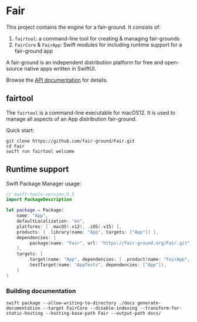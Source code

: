 # Fair

This project contains the engine for a fair-ground.
It consists of:

1. `fairtool`: a command-line tool for creating & managing fair-grounds
1. `FairCore` & `FairApp`: Swift modules for including runtime support for a fair-ground app

A fair-ground is an independent distribution platform
for free and open-source native apps written in SwiftUI.

Browse the [API documentation](https://fair-ground.github.io/Fair/documentation/faircore/) for details.

## fairtool

The `fairtool` is a command-line executable for macOS12.
It is used to manage all aspects of an App distribution
fair-ground.

Quick start:

```
git clone https://github.com/fair-ground/Fair.git 
cd Fair 
swift run fairtool welcome
```

## Runtime support


Swift Package Manager usage:

```swift
// swift-tools-version:5.5
import PackageDescription

let package = Package(
    name: "App",
    defaultLocalization: "en",
    platforms: [ .macOS(.v12), .iOS(.v15) ],
    products: [ .library(name: "App", targets: ["App"]) ],
    dependencies: [
        .package(name: "Fair", url: "https://fair-ground.org/Fair.git", .branch("main")), 
    ],
    targets: [
        .target(name: "App", dependencies: [ .product(name: "FairApp", package: "Fair") ], resources: [.process("Resources"), .copy("Bundle")]),
        .testTarget(name: "AppTests", dependencies: ["App"]),
    ]
)
```


### Building documentation

```
swift package --allow-writing-to-directory ./docs generate-documentation --target FairCore --disable-indexing --transform-for-static-hosting --hosting-base-path Fair --output-path docs/
```
